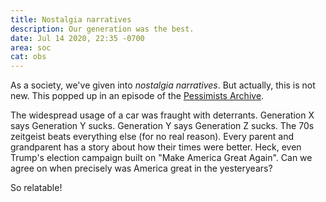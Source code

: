 ```yaml
---
title: Nostalgia narratives
description: Our generation was the best.
date: Jul 14 2020, 22:35 -0700
area: soc
cat: obs
---
```


As a society, we've given into _nostalgia narratives_. But actually, this is not
new. This popped up in an episode of the [Pessimists Archive](/kb/podcasts).

The widespread usage of a car was fraught with deterrants. Generation X says
Generation Y sucks. Generation Y says Generation Z sucks. The 70s zeitgeist
beats everything else (for no real reason). Every parent and grandparent has a
story about how their times were better. Heck, even Trump's election campaign
built on "Make America Great Again". Can we agree on when precisely was America
great in the yesteryears?

So relatable!
